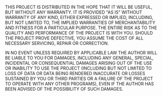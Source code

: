 THIS PROJECT IS DISTRIBUTED IN THE HOPE THAT IT WILL BE USEFUL, BUT WITHOUT ANY WARRANTY. IT IS PROVIDED "AS IS" WITHOUT
WARRANTY OF ANY KIND, EITHER EXPRESSED OR IMPLIED, INCLUDING, BUT NOT LIMITED TO, THE IMPLIED WARRANTIES OF
MERCHANTABILITY AND FITNESS FOR A PARTICULAR PURPOSE. THE ENTIRE RISK AS TO THE QUALITY AND PERFORMANCE OF THE PROJECT
IS WITH YOU. SHOULD THE PROJECT PROVE DEFECTIVE, YOU ASSUME THE COST OF ALL NECESSARY SERVICING, REPAIR OR CORRECTION.

IN NO EVENT UNLESS REQUIRED BY APPLICABLE LAW THE AUTHOR WILL BE LIABLE TO YOU FOR DAMAGES, INCLUDING ANY GENERAL,
SPECIAL, INCIDENTAL OR CONSEQUENTIAL DAMAGES ARISING OUT OF THE USE OR INABILITY TO USE THE PROJECT (INCLUDING BUT NOT
LIMITED TO LOSS OF DATA OR DATA BEING RENDERED INACCURATE OR LOSSES SUSTAINED BY YOU OR THIRD PARTIES OR A FAILURE OF
THE PROJECT TO OPERATE WITH ANY OTHER PROGRAMS), EVEN IF THE AUTHOR HAS BEEN ADVISED OF THE POSSIBILITY OF SUCH DAMAGES.
